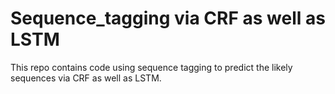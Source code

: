 # Sequence_tagging via CRF as well as LSTM
This repo contains code using sequence tagging to predict the likely sequences via CRF as well as LSTM.
